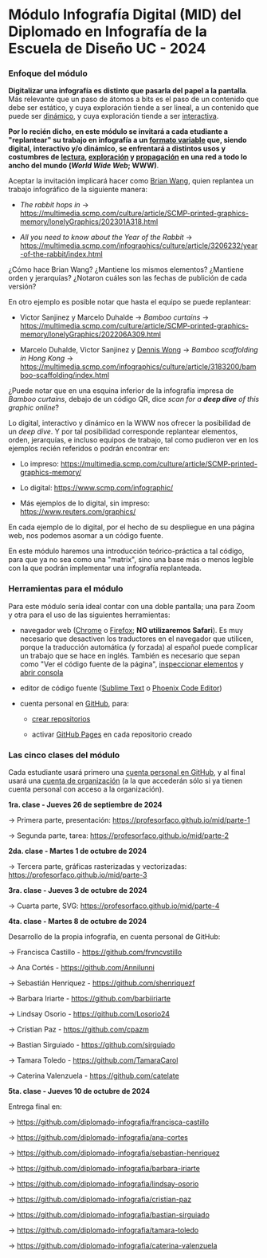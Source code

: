 # Módulo Infografía Digital (MID) del Diplomado en Infografía de la Escuela de Diseño UC - 2024

### Enfoque del módulo

**Digitalizar una infografía es distinto que pasarla del papel a la pantalla**. Más relevante que un paso de átomos a bits es el paso de un contenido que debe ser estático, y cuya exploración tiende a ser lineal, a un contenido que puede ser [dinámico](https://es.wikipedia.org/wiki/P%C3%A1gina_web_din%C3%A1mica), y cuya exploración tiende a ser [interactiva](https://es.wikipedia.org/wiki/Interactividad#Niveles_de_interactividad).

**Por lo recién dicho, en este módulo se invitará a cada etudiante a "replantear" su trabajo en infografía a un [formato variable](https://screensiz.es/) que, siendo digital, interactivo y/o dinámico, se enfrentará a distintos usos y costumbres de [lectura](https://www.nngroup.com/articles/how-users-read-on-the-web/), [exploración](https://youtu.be/iEB3oILm-qQ?t=2183) y [propagación](https://www.youtube.com/watch?v=pqRfaUNRBak&t=996s) en una red a todo lo ancho del mundo (*World Wide Web*; WWW)**.

Aceptar la invitación implicará hacer como [Brian Wang](https://www.scmp.com/author/brian-wang), quien replantea un trabajo infográfico de la siguiente manera:

- *The rabbit hops in* → https://multimedia.scmp.com/culture/article/SCMP-printed-graphics-memory/lonelyGraphics/202301A318.html

- *All you need to know about the Year of the Rabbit* → https://multimedia.scmp.com/infographics/culture/article/3206232/year-of-the-rabbit/index.html

¿Cómo hace Brian Wang? ¿Mantiene los mismos elementos? ¿Mantiene orden y jerarquías? ¿Notaron cuáles son las fechas de publición de cada versión?

En otro ejemplo es posible notar que hasta el equipo se puede replantear:

- Victor Sanjinez y Marcelo Duhalde → *Bamboo curtains* → https://multimedia.scmp.com/culture/article/SCMP-printed-graphics-memory/lonelyGraphics/202206A309.html

- Marcelo Duhalde, Victor Sanjinez y [Dennis Wong](https://www.scmp.com/author/dennis-wong) → *Bamboo scaffolding in Hong Kong* → https://multimedia.scmp.com/infographics/culture/article/3183200/bamboo-scaffolding/index.html

¿Puede notar que en una esquina inferior de la infografía impresa de *Bamboo curtains*, debajo de un código QR, dice *scan for a **deep dive** of this graphic online*?

Lo digital, interactivo y dinámico en la WWW nos ofrecer la posibilidad de un *deep dive*. Y por tal posibilidad corresponde replantear elementos, orden, jerarquías, e incluso equipos de trabajo, tal como pudieron ver en los ejemplos recién referidos o podrán encontrar en:

- Lo impreso: https://multimedia.scmp.com/culture/article/SCMP-printed-graphics-memory/

- Lo digital: https://www.scmp.com/infographic/

- Más ejemplos de lo digital, sin impreso: https://www.reuters.com/graphics/

En cada ejemplo de lo digital, por el hecho de su despliegue en una página web, nos podemos asomar a un código fuente. 

En este módulo haremos una introducción teórico-práctica a tal código, para que ya no sea como una "matrix", sino una base más o menos legible con la que podrán implementar una infografía replanteada.

### Herramientas para el módulo

Para este módulo sería ideal contar con una doble pantalla; una para Zoom y otra para el uso de las siguientes herramientas:

- navegador web ([Chrome](https://www.google.com/intl/es-419/chrome/) o [Firefox](https://www.mozilla.org/es-CL/firefox/new/); **NO utilizaremos Safari**). Es muy necesario que desactiven los traductores en el navegador que utilicen, porque la traducción automática (y forzada) al español puede complicar un trabajo que se hace en inglés. También es necesario que sepan como "Ver el código fuente de la página", [inspeccionar elementos](https://support.hostinger.es/es/articles/2333029-como-inspeccionar-los-elementos-del-sitio-web) y [abrir consola](https://transferwise.com/es/help/articles/2954851/como-abrir-la-consola-de-tu-navegador)

- editor de código fuente ([Sublime Text](https://www.sublimetext.com/) o [Phoenix Code Editor](https://phcode.dev/))

- cuenta personal en [GitHub](https://github.com/join), para:

  - [crear repositorios](https://docs.github.com/es/get-started/quickstart/create-a-repo)

  - activar [GitHub Pages](https://docs.github.com/es/pages/getting-started-with-github-pages/creating-a-github-pages-site) en cada repositorio creado
    
### Las cinco clases del módulo  

Cada estudiante usará primero una [cuenta personal en GitHub](https://github.com/), y al final usará una [cuenta de organización](https://github.com/diplomado-infografia) (a la que accederán sólo si ya tienen cuenta personal con acceso a la organización).

**1ra. clase - Jueves 26 de septiembre de 2024**

→ Primera parte, presentación: https://profesorfaco.github.io/mid/parte-1

→ Segunda parte, tarea: https://profesorfaco.github.io/mid/parte-2

**2da. clase - Martes 1 de octubre de 2024** 

→ Tercera parte, gráficas rasterizadas y vectorizadas: https://profesorfaco.github.io/mid/parte-3

**3ra. clase - Jueves 3 de octubre de 2024**

→ Cuarta parte, SVG: https://profesorfaco.github.io/mid/parte-4

**4ta. clase - Martes 8 de octubre de 2024** 

Desarrollo de la propia infografía, en cuenta personal de GitHub:

→ Francisca Castillo - https://github.com/frvncvstillo

→ Ana Cortés - https://github.com/Annilunni

→ Sebastián Henriquez - https://github.com/shenriquezf

→ Barbara Iriarte - https://github.com/barbiiriarte

→ Lindsay Osorio - https://github.com/Losorio24

→ Cristian Paz - https://github.com/cpazm

→ Bastian Sirguiado - https://github.com/sirguiado

→ Tamara Toledo - https://github.com/TamaraCarol

→ Caterina Valenzuela - https://github.com/catelate

**5ta. clase - Jueves 10 de octubre de 2024**

Entrega final en: 

→ https://github.com/diplomado-infografia/francisca-castillo

→ https://github.com/diplomado-infografia/ana-cortes

→ https://github.com/diplomado-infografia/sebastian-henriquez

→ https://github.com/diplomado-infografia/barbara-iriarte

→ https://github.com/diplomado-infografia/lindsay-osorio

→ https://github.com/diplomado-infografia/cristian-paz

→ https://github.com/diplomado-infografia/bastian-sirguiado

→ https://github.com/diplomado-infografia/tamara-toledo

→ https://github.com/diplomado-infografia/caterina-valenzuela

